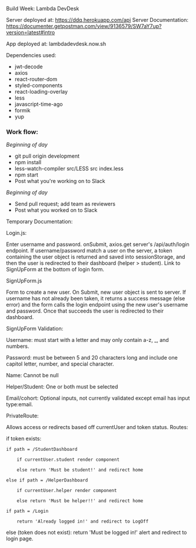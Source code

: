 Build Week: Lambda DevDesk

Server deployed at: https://ddq.herokuapp.com/api
Server Documentation: https://documenter.getpostman.com/view/9136579/SW7aY7up?version=latest#intro

App deployed at: lambdadevdesk.now.sh

Dependencies used:
- jwt-decode
- axios
- react-router-dom
- styled-components
- react-loading-overlay
- less
- javascript-time-ago
- formik
- yup

<!-- redux
react-redux
redux-thunk

@testing-library/react -->

### Work flow:

*Beginning of day* 
- git pull origin development
- npm install
- less-watch-compiler src/LESS src index.less
- npm start
- Post what you're working on to Slack 

*Beginning of day* 
- Send pull request; add team as reviewers
- Post what you worked on to Slack 

Temporary Documentation:

Login.js:

Enter username and password. onSubmit, axios.get server's /api/auth/login endpoint. If username/password match a user on the server, a token containing the user object is returned and saved into sessionStorage, and then the user is redirected to their dashboard (helper > student). Link to SignUpForm at the bottom of login form.

SignUpForm.js

Form to create a new user. On Submit, new user object is sent to server. If username has not already been taken, it returns a success message (else error) and the form calls the login endpoint using the new user's username and password. Once that succeeds the user is redirected to their dashboard.

SignUpForm Validation:

Username: must start with a letter and may only contain a-z, _, and numbers.

Password: must be between 5 and 20 characters long and include one capitol letter, number, and special character.

Name: Cannot be null

Helper/Student: One or both must be selected

Email/cohort: Optional inputs, not currently validated except email has input type:email.


PrivateRoute:

Allows access or redirects based off currentUser and token status. Routes:

if token exists:

    if path = /StudentDashboard

        if currentUser.student render component

        else return 'Must be student!' and redirect home

    else if path = /HelperDashboard

        if currentUser.helper render component

        else return 'Must be helper!!' and redirect home

    if path = /Login

        return 'Already logged in!' and redirect to LogOff


else (token does not exist): return 'Must be logged in!' alert and redirect to login page. 
